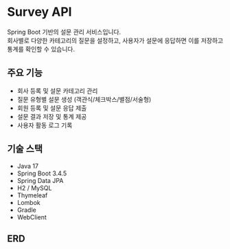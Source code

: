 # Survey API

Spring Boot 기반의 설문 관리 서비스입니다.  
회사별로 다양한 카테고리의 질문을 설정하고, 사용자가 설문에 응답하면 이를 저장하고 통계를 확인할 수 있습니다.

## 주요 기능

- 회사 등록 및 설문 카테고리 관리
- 질문 유형별 설문 생성 (객관식/체크박스/별점/서술형)
- 회원 등록 및 설문 응답 제출
- 설문 결과 저장 및 통계 제공
- 사용자 활동 로그 기록

## 기술 스택

- Java 17
- Spring Boot 3.4.5
- Spring Data JPA
- H2 / MySQL
- Thymeleaf
- Lombok
- Gradle
- WebClient

## ERD
